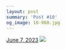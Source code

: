 ```yaml
---
layout: post
summary: 'Post #10'
og_image: 10-960.jpg
---
```


<p>
  <time>
    <a href="/10">June 7, 2023</a>
  </time>
  <a href="/10">
    <img src="{{ site.assets_url }}/10-480.jpg" srcset="{{ site.assets_url }}/10-240.jpg 240w, {{ site.assets_url }}/10-480.jpg 480w, {{ site.assets_url }}/10-720.jpg 720w, {{ site.assets_url }}/10-960.jpg 960w" sizes="(min-width: 700px) 50vw, calc(100vw - 2rem)" />
  </a>
</p>
